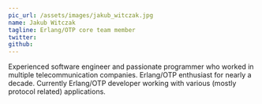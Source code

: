 ```yaml
---
pic_url: /assets/images/jakub_witczak.jpg
name: Jakub Witczak
tagline: Erlang/OTP core team member
twitter:
github:
---
```

Experienced software engineer and passionate programmer who worked in multiple telecommunication companies.
Erlang/OTP enthusiast for nearly a decade. Currently Erlang/OTP developer working with various (mostly protocol related) applications.
